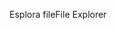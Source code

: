 <span data-ttu-id="4520c-101">Esplora file</span><span class="sxs-lookup"><span data-stu-id="4520c-101">File Explorer</span></span>